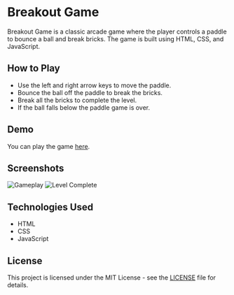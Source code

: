 # Breakout Game

Breakout Game is a classic arcade game where the player controls a paddle to bounce a ball and break bricks. The game is built using HTML, CSS, and JavaScript.

## How to Play

- Use the left and right arrow keys to move the paddle.
- Bounce the ball off the paddle to break the bricks.
- Break all the bricks to complete the level.
- If the ball falls below the paddle game is over.

## Demo

You can play the game [here](link_to_your_game).

## Screenshots

![Gameplay](/path/to/gameplay_screenshot.png)
![Level Complete](/path/to/level_complete_screenshot.png)

## Technologies Used

- HTML
- CSS
- JavaScript


## License

This project is licensed under the MIT License - see the [LICENSE](LICENSE) file for details.
